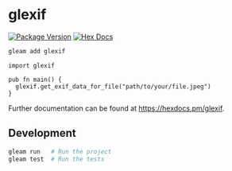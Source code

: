 # glexif

[![Package Version](https://img.shields.io/hexpm/v/glexif)](https://hex.pm/packages/glexif)
[![Hex Docs](https://img.shields.io/badge/hex-docs-ffaff3)](https://hexdocs.pm/glexif/)

```sh
gleam add glexif
```

```gleam
import glexif

pub fn main() {
  glexif.get_exif_data_for_file("path/to/your/file.jpeg")
}
```

Further documentation can be found at <https://hexdocs.pm/glexif>.

## Development

```sh
gleam run   # Run the project
gleam test  # Run the tests
```
